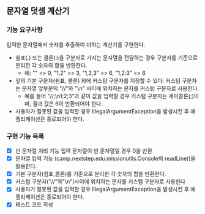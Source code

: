 ## 문자열 덧셈 계산기

### 기능 요구사항
입력한 문자열에서 숫자를 추출하여 더하는 계산기를 구현한다.

- 쉼표(,) 또는 콜론(:)을 구분자로 가지는 문자열을 전달하는 경우 구분자를 기준으로 분리한 각 숫자의 합을 반환한다.
  - 예: "" => 0, "1,2" => 3, "1,2,3" => 6, "1,2:3" => 6
- 앞의 기본 구분자(쉼표, 콜론) 외에 커스텀 구분자를 지정할 수 있다. 커스텀 구분자는 문자열 앞부분의 "//"와 "\n" 사이에 위치하는 문자를 커스텀 구분자로 사용한다.
  - 예를 들어 "//;\n1;2;3"과 같이 값을 입력할 경우 커스텀 구분자는 세미콜론(;)이며, 결과 값은 6이 반환되어야 한다.
- 사용자가 잘못된 값을 입력할 경우 IllegalArgumentException을 발생시킨 후 애플리케이션은 종료되어야 한다.

### 구현 기능 목록
- [x] 빈 문자열 처리 기능 입력 문자열이 빈 문자열일 경우 0을 반환
- [x] 문자열 입력 기능 (camp.nextstep.edu.missionutils.Console의 readLine()을 활용한다.
- [x] 기본 구분자(쉼표,콜론)를 기준으로 분리한 각 숫자의 합을 반환한다.
- [x] 커스텀 구분자("//"와"\n")사이에 위치하는 문자를 커스텀 구분자로 사용한다
- [x] 사용자가 잘못된 값을 입력할 경우 IllegalArgumentException을 발생시킨 후 애플리케이션은 종료되어야 한다.
- [x] 테스트 코드 작성 